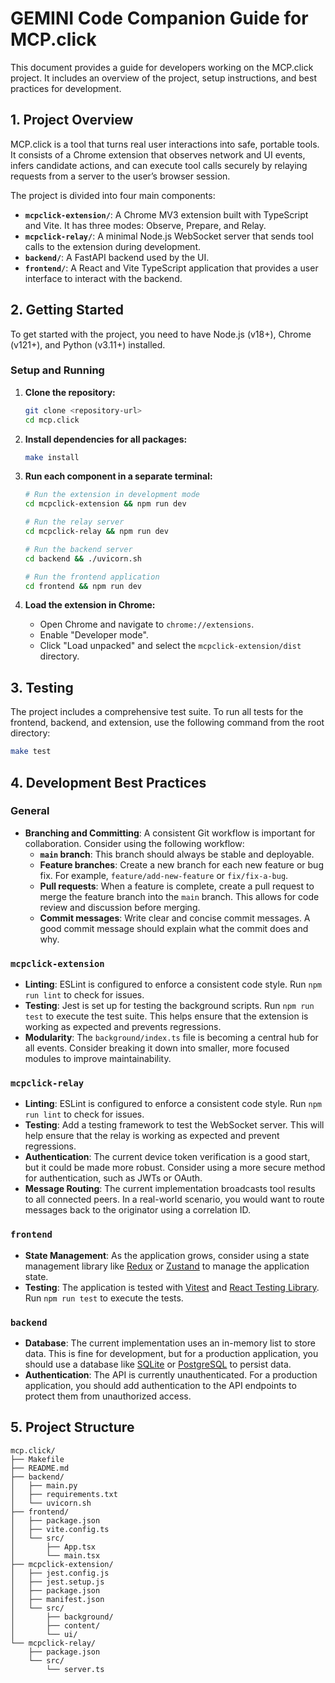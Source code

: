 # GEMINI Code Companion Guide for MCP.click

This document provides a guide for developers working on the MCP.click project. It includes an overview of the project, setup instructions, and best practices for development.

## 1. Project Overview

MCP.click is a tool that turns real user interactions into safe, portable tools. It consists of a Chrome extension that observes network and UI events, infers candidate actions, and can execute tool calls securely by relaying requests from a server to the user’s browser session.

The project is divided into four main components:

-   **`mcpclick-extension/`**: A Chrome MV3 extension built with TypeScript and Vite. It has three modes: Observe, Prepare, and Relay.
-   **`mcpclick-relay/`**: A minimal Node.js WebSocket server that sends tool calls to the extension during development.
-   **`backend/`**: A FastAPI backend used by the UI.
-   **`frontend/`**: A React and Vite TypeScript application that provides a user interface to interact with the backend.

## 2. Getting Started

To get started with the project, you need to have Node.js (v18+), Chrome (v121+), and Python (v3.11+) installed.

### Setup and Running

1.  **Clone the repository:**
    ```bash
    git clone <repository-url>
    cd mcp.click
    ```

2.  **Install dependencies for all packages:**
    ```bash
    make install
    ```

3.  **Run each component in a separate terminal:**
    ```bash
    # Run the extension in development mode
    cd mcpclick-extension && npm run dev

    # Run the relay server
    cd mcpclick-relay && npm run dev

    # Run the backend server
    cd backend && ./uvicorn.sh

    # Run the frontend application
    cd frontend && npm run dev
    ```

4.  **Load the extension in Chrome:**
    -   Open Chrome and navigate to `chrome://extensions`.
    -   Enable "Developer mode".
    -   Click "Load unpacked" and select the `mcpclick-extension/dist` directory.

## 3. Testing

The project includes a comprehensive test suite. To run all tests for the frontend, backend, and extension, use the following command from the root directory:

```bash
make test
```

## 4. Development Best Practices

### General

-   **Branching and Committing**: A consistent Git workflow is important for collaboration. Consider using the following workflow:
    -   **`main` branch**: This branch should always be stable and deployable.
    -   **Feature branches**: Create a new branch for each new feature or bug fix. For example, `feature/add-new-feature` or `fix/fix-a-bug`.
    -   **Pull requests**: When a feature is complete, create a pull request to merge the feature branch into the `main` branch. This allows for code review and discussion before merging.
    -   **Commit messages**: Write clear and concise commit messages. A good commit message should explain what the commit does and why.

### `mcpclick-extension`

-   **Linting**: ESLint is configured to enforce a consistent code style. Run `npm run lint` to check for issues.
-   **Testing**: Jest is set up for testing the background scripts. Run `npm run test` to execute the test suite. This helps ensure that the extension is working as expected and prevents regressions.
-   **Modularity**: The `background/index.ts` file is becoming a central hub for all events. Consider breaking it down into smaller, more focused modules to improve maintainability.

### `mcpclick-relay`

-   **Linting**: ESLint is configured to enforce a consistent code style. Run `npm run lint` to check for issues.
-   **Testing**: Add a testing framework to test the WebSocket server. This will help ensure that the relay is working as expected and prevent regressions.
-   **Authentication**: The current device token verification is a good start, but it could be made more robust. Consider using a more secure method for authentication, such as JWTs or OAuth.
-   **Message Routing**: The current implementation broadcasts tool results to all connected peers. In a real-world scenario, you would want to route messages back to the originator using a correlation ID.

### `frontend`

-   **State Management**: As the application grows, consider using a state management library like [Redux](https://redux.js.org/) or [Zustand](https://github.com/pmndrs/zustand) to manage the application state.
-   **Testing**: The application is tested with [Vitest](https://vitest.dev/) and [React Testing Library](https://testing-library.com/docs/react-testing-library/intro/). Run `npm run test` to execute the tests.

### `backend`

-   **Database**: The current implementation uses an in-memory list to store data. This is fine for development, but for a production application, you should use a database like [SQLite](https://www.sqlite.org/index.html) or [PostgreSQL](https://www.postgresql.org/) to persist data.
-   **Authentication**: The API is currently unauthenticated. For a production application, you should add authentication to the API endpoints to protect them from unauthorized access.

## 5. Project Structure

```
mcp.click/
├── Makefile
├── README.md
├── backend/
│   ├── main.py
│   ├── requirements.txt
│   └── uvicorn.sh
├── frontend/
│   ├── package.json
│   ├── vite.config.ts
│   └── src/
│       ├── App.tsx
│       └── main.tsx
├── mcpclick-extension/
│   ├── jest.config.js
│   ├── jest.setup.js
│   ├── package.json
│   ├── manifest.json
│   └── src/
│       ├── background/
│       ├── content/
│       └── ui/
└── mcpclick-relay/
    ├── package.json
    └── src/
        └── server.ts
```
